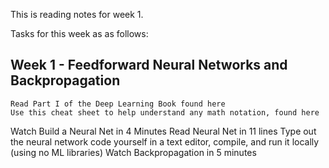This is reading notes for week 1.

Tasks for this week as as follows:
  ## Week 1 - Feedforward Neural Networks and Backpropagation
    Read Part I of the Deep Learning Book found here
    Use this cheat sheet to help understand any math notation, found here
Watch Build a Neural Net in 4 Minutes
Read Neural Net in 11 lines
Type out the neural network code yourself in a text editor, compile, and run it locally (using no ML libraries)
Watch Backpropagation in 5 minutes
